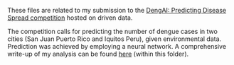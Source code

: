 These files are related to my submission to the [DengAI: Predicting Disease Spread competition](https://www.drivendata.org/competitions/44/dengai-predicting-disease-spread/) hosted on driven data.

The competition calls for predicting the number of dengue cases in two cities (San Juan Puerto Rico and Iquitos Peru), given environmental data. Prediction was achieved by employing a neural network.
A comprehensive write-up of my analysis can be found [here](https://github.com/pgjauregui/Predictive-Analytics/blob/main/DengAI_Predicting_Disease_Spread_(Neural_Network_Forecasting)/DengAI%20Write%20Up.pdf) (within this folder).
